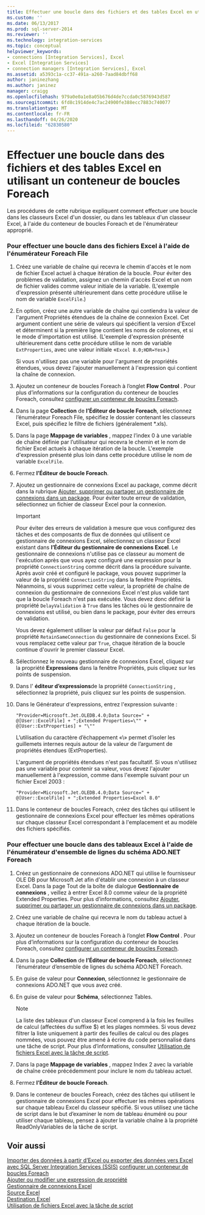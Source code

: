 ```yaml
---
title: Effectuer une boucle dans des fichiers et des tables Excel en utilisant un conteneur de boucles Foreach | Microsoft Docs
ms.custom: ''
ms.date: 06/13/2017
ms.prod: sql-server-2014
ms.reviewer: ''
ms.technology: integration-services
ms.topic: conceptual
helpviewer_keywords:
- connections [Integration Services], Excel
- Excel [Integration Services]
- connection managers [Integration Services], Excel
ms.assetid: a5393c1a-cc37-491a-a260-7aad84dbff68
author: janinezhang
ms.author: janinez
manager: craigg
ms.openlocfilehash: 979a0e0a1e8a05b676d4de7ccda0c5876943d587
ms.sourcegitcommit: 6fd8c1914de4c7ac24900fe388ecc7883c740077
ms.translationtype: MT
ms.contentlocale: fr-FR
ms.lasthandoff: 04/26/2020
ms.locfileid: "62830580"
---
```

# <a name="loop-through-excel-files-and-tables-by-using-a-foreach-loop-container"></a>Effectuer une boucle dans des fichiers et des tables Excel en utilisant un conteneur de boucles Foreach
  Les procédures de cette rubrique expliquent comment effectuer une boucle dans les classeurs Excel d'un dossier, ou dans les tableaux d'un classeur Excel, à l'aide du conteneur de boucles Foreach et de l'énumérateur approprié.  
  
### <a name="to-loop-through-excel-files-by-using-the-foreach-file-enumerator"></a>Pour effectuer une boucle dans des fichiers Excel à l'aide de l'énumérateur Foreach File  
  
1.  Créez une variable de chaîne qui recevra le chemin d'accès et le nom de fichier Excel actuel à chaque itération de la boucle. Pour éviter des problèmes de validation, assignez un chemin d'accès Excel et un nom de fichier valides comme valeur initiale de la variable. (L'exemple d'expression présenté ultérieurement dans cette procédure utilise le nom de variable `ExcelFile`.)  
  
2.  En option, créez une autre variable de chaîne qui contiendra la valeur de l'argument Propriétés étendues de la chaîne de connexion Excel. Cet argument contient une série de valeurs qui spécifient la version d'Excel et déterminent si la première ligne contient les noms de colonnes, et si le mode d'importation est utilisé. (L'exemple d'expression présenté ultérieurement dans cette procédure utilise le nom de variable `ExtProperties`, avec une valeur initiale «`Excel 8.0;HDR=Yes`».)  
  
     Si vous n'utilisez pas une variable pour l'argument de propriétés étendues, vous devez l'ajouter manuellement à l'expression qui contient la chaîne de connexion.  
  
3.  Ajoutez un conteneur de boucles Foreach à l’onglet **Flow Control** . Pour plus d’informations sur la configuration du conteneur de boucles Foreach, consultez [configurer un conteneur de boucles Foreach](foreach-loop-container.md).  
  
4.  Dans la page **Collection** de **l’Éditeur de boucle Foreach**, sélectionnez l’énumérateur Foreach File, spécifiez le dossier contenant les classeurs Excel, puis spécifiez le filtre de fichiers (généralement *.xls).  
  
5.  Dans la page **Mappage de variables** , mappez l’index 0 à une variable de chaîne définie par l’utilisateur qui recevra le chemin et le nom de fichier Excel actuels à chaque itération de la boucle. L'exemple d'expression présenté plus loin dans cette procédure utilise le nom de variable `ExcelFile`.  
  
6.  Fermez **l’Éditeur de boucle Foreach**.  
  
7.  Ajoutez un gestionnaire de connexions Excel au package, comme décrit dans la rubrique [Ajouter, supprimer ou partager un gestionnaire de connexions dans un package](../add-delete-or-share-a-connection-manager-in-a-package.md). Pour éviter toute erreur de validation, sélectionnez un fichier de classeur Excel pour la connexion.  
  
    > [!IMPORTANT]  
    >  Pour éviter des erreurs de validation à mesure que vous configurez des tâches et des composants de flux de données qui utilisent ce gestionnaire de connexions Excel, sélectionnez un classeur Excel existant dans **l’Éditeur du gestionnaire de connexions Excel**. Le gestionnaire de connexions n'utilise pas ce classeur au moment de l'exécution après que vous ayez configuré une expression pour la propriété `ConnectionString` comme décrit dans la procédure suivante. Après avoir créé et configuré le package, vous pouvez supprimer la valeur de la propriété `ConnectionString` dans la fenêtre Propriétés. Néanmoins, si vous supprimez cette valeur, la propriété de chaîne de connexion du gestionnaire de connexions Excel n'est plus valide tant que la boucle Foreach n'est pas exécutée. Vous devez donc définir la propriété `DelayValidation` à `True` dans les tâches où le gestionnaire de connexions est utilisé, ou bien dans le package, pour éviter des erreurs de validation.  
    >   
    >  Vous devez également utiliser la valeur par défaut `False` pour la propriété `RetainSameConnection` du gestionnaire de connexions Excel. Si vous remplacez cette valeur par `True`, chaque itération de la boucle continue d'ouvrir le premier classeur Excel.  
  
8.  Sélectionnez le nouveau gestionnaire de connexions Excel, cliquez sur la propriété **Expressions** dans la fenêtre Propriétés, puis cliquez sur les points de suspension.  
  
9. Dans l' **éditeur d’expressions**de la propriété `ConnectionString` , sélectionnez la propriété, puis cliquez sur les points de suspension.  
  
10. Dans le Générateur d'expressions, entrez l'expression suivante :  
  
    ```  
    "Provider=Microsoft.Jet.OLEDB.4.0;Data Source=" +  @[User::ExcelFile] + ";Extended Properties=\"" + @[User::ExtProperties] + "\""  
    ```  
  
     L’utilisation du caractère d’échappement «\\» permet d’isoler les guillemets internes requis autour de la valeur de l’argument de propriétés étendues (ExtProperties).  
  
     L'argument de propriétés étendues n'est pas facultatif. Si vous n'utilisez pas une variable pour contenir sa valeur, vous devez l'ajouter manuellement à l'expression, comme dans l'exemple suivant pour un fichier Excel 2003 :  
  
    ```  
    "Provider=Microsoft.Jet.OLEDB.4.0;Data Source=" +  @[User::ExcelFile] + ";Extended Properties=Excel 8.0"  
    ```  
  
11. Dans le conteneur de boucles Foreach, créez des tâches qui utilisent le gestionnaire de connexions Excel pour effectuer les mêmes opérations sur chaque classeur Excel correspondant à l'emplacement et au modèle des fichiers spécifiés.  
  
### <a name="to-loop-through-excel-tables-by-using-the-foreach-adonet-schema-rowset-enumerator"></a>Pour effectuer une boucle dans des tableaux Excel à l'aide de l'énumérateur d'ensemble de lignes du schéma ADO.NET Foreach  
  
1.  Créez un gestionnaire de connexions ADO.NET qui utilise le fournisseur OLE DB pour Microsoft Jet afin d'établir une connexion à un classeur Excel. Dans la page Tout de la boîte de dialogue **Gestionnaire de connexions** , veillez à entrer Excel 8.0 comme valeur de la propriété Extended Properties. Pour plus d’informations, consultez [Ajouter, supprimer ou partager un gestionnaire de connexions dans un package](../add-delete-or-share-a-connection-manager-in-a-package.md).  
  
2.  Créez une variable de chaîne qui recevra le nom du tableau actuel à chaque itération de la boucle.  
  
3.  Ajoutez un conteneur de boucles Foreach à l’onglet **Flow Control** . Pour plus d’informations sur la configuration du conteneur de boucles Foreach, consultez [configurer un conteneur de boucles Foreach](foreach-loop-container.md).  
  
4.  Dans la page **Collection** de **l’Éditeur de boucle Foreach**, sélectionnez l’énumérateur d’ensemble de lignes du schéma ADO.NET Foreach.  
  
5.  En guise de valeur pour **Connexion**, sélectionnez le gestionnaire de connexions ADO.NET que vous avez créé.  
  
6.  En guise de valeur pour **Schéma**, sélectionnez Tables.  
  
    > [!NOTE]  
    >  La liste des tableaux d'un classeur Excel comprend à la fois les feuilles de calcul (affectées du suffixe $) et les plages nommées. Si vous devez filtrer la liste uniquement à partir des feuilles de calcul ou des plages nommées, vous pouvez être amené à écrire du code personnalisé dans une tâche de script. Pour plus d’informations, consultez [Utilisation de fichiers Excel avec la tâche de script](script-task.md).  
  
7.  Dans la page **Mappage de variables** , mappez Index 2 avec la variable de chaîne créée précédemment pour inclure le nom du tableau actuel.  
  
8.  Fermez **l’Éditeur de boucle Foreach**.  
  
9. Dans le conteneur de boucles Foreach, créez des tâches qui utilisent le gestionnaire de connexions Excel pour effectuer les mêmes opérations sur chaque tableau Excel du classeur spécifié. Si vous utilisez une tâche de script dans le but d’examiner le nom de tableau énuméré ou pour utiliser chaque tableau, pensez à ajouter la variable chaîne à la propriété ReadOnlyVariables de la tâche de script.  
  
## <a name="see-also"></a>Voir aussi  
 [Importer des données à partir d’Excel ou exporter des données vers Excel avec SQL Server Integration Services (SSIS)](../load-data-to-from-excel-with-ssis.md) [configurer un conteneur de boucles Foreach](foreach-loop-container.md)   
 [Ajouter ou modifier une expression de propriété](../expressions/add-or-change-a-property-expression.md)   
 [Gestionnaire de connexions Excel](../connection-manager/excel-connection-manager.md)   
 [Source Excel](../data-flow/excel-source.md)   
 [Destination Excel](../data-flow/excel-destination.md)   
 [Utilisation de fichiers Excel avec la tâche de script](script-task.md)  
  
  
